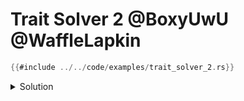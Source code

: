 # Trait Solver 2 @BoxyUwU @WaffleLapkin

```rust
{{#include ../../code/examples/trait_solver_2.rs}}
```

<details>
<summary>Solution</summary>

```
{{#include ../../code/examples/stderr/trait_solver_2.stderr}}
```

<!-- FIXME: explanation -->

</details>
